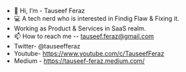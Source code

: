 - 👋 Hi, I’m - Tauseef Feraz
- 💻  A tech nerd who is interested in Findig Flaw & Fixing it.
- Working as Product & Services in SaaS realm.
- 📫 How to reach me -- tauseef.feraz@gmail.com
- Twitter- @tauseefferaz
- Youtube- https://www.youtube.com/c/TauseefFeraz
- Medium - https://tauseef-feraz.medium.com/
